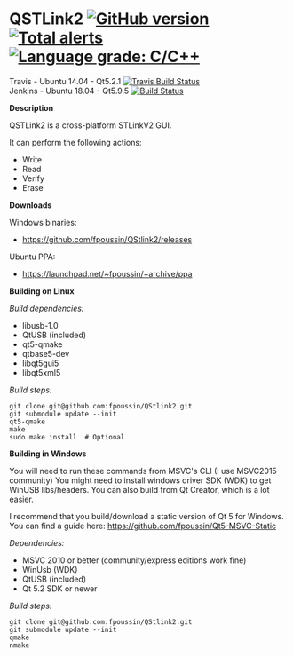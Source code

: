 **QSTLink2** [![GitHub version](https://badge.fury.io/gh/fpoussin%2Fqstlink2.svg)](https://badge.fury.io/gh/fpoussin%2Fqstlink2) [![Total alerts](https://img.shields.io/lgtm/alerts/g/fpoussin/QStlink2.svg?logo=lgtm&logoWidth=18)](https://lgtm.com/projects/g/fpoussin/QStlink2/alerts/) [![Language grade: C/C++](https://img.shields.io/lgtm/grade/cpp/g/fpoussin/QStlink2.svg?logo=lgtm&logoWidth=18)](https://lgtm.com/projects/g/fpoussin/QStlink2/context:cpp) 
========

Travis - Ubuntu 14.04 - Qt5.2.1 [![Travis Build Status](https://travis-ci.org/fpoussin/QStlink2.svg?branch=master)](https://travis-ci.org/fpoussin/QStlink2)  
Jenkins - Ubuntu 18.04 - Qt5.9.5 [![Build Status](https://jenkins.netyxia.net/buildStatus/icon?job=QStlink2%2Fmaster)](https://jenkins.netyxia.net/job/QStlink2/job/master/)  

**Description**  

QSTLink2 is a cross-platform STLinkV2 GUI.

It can perform the following actions:
 - Write
 - Read
 - Verify
 - Erase

**Downloads**

Windows binaries:  
 - https://github.com/fpoussin/QStlink2/releases  

Ubuntu PPA: 
 - https://launchpad.net/~fpoussin/+archive/ppa  

**Building on Linux**

*Build dependencies:*
 - libusb-1.0
 - QtUSB (included)
 - qt5-qmake
 - qtbase5-dev
 - libqt5gui5
 - libqt5xml5
 
*Build steps:*

    git clone git@github.com:fpoussin/QStlink2.git
    git submodule update --init
    qt5-qmake
    make
    sudo make install  # Optional


**Building in Windows**

You will need to run these commands from MSVC's CLI (I use MSVC2015 community)
You might need to install windows driver SDK (WDK) to get WinUSB libs/headers.
You can also build from Qt Creator, which is a lot easier.

I recommend that you build/download a static version of Qt 5 for Windows.  
You can find a guide here: https://github.com/fpoussin/Qt5-MSVC-Static

*Dependencies:*
 - MSVC 2010 or better (community/express editions work fine)
 - WinUsb (WDK)
 - QtUSB (included)
 - Qt 5.2 SDK or newer

*Build steps:*

    git clone git@github.com:fpoussin/QStlink2.git
    git submodule update --init
    qmake
    nmake

